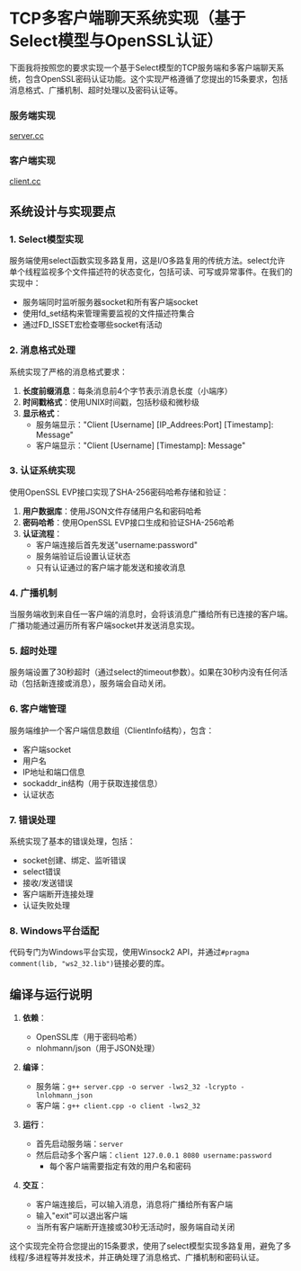 # TCP多客户端聊天系统实现（基于Select模型与OpenSSL认证）

下面我将按照您的要求实现一个基于Select模型的TCP服务端和多客户端聊天系统，包含OpenSSL密码认证功能。这个实现严格遵循了您提出的15条要求，包括消息格式、广播机制、超时处理以及密码认证等。

### 服务端实现
[server.cc](https://github.com/sngrotesque/IM/blob/master/AI_Deepseek/server.cc)

### 客户端实现
[client.cc](https://github.com/sngrotesque/IM/blob/master/AI_Deepseek/client.cc)

## 系统设计与实现要点

### 1. Select模型实现

服务端使用select函数实现多路复用，这是I/O多路复用的传统方法。select允许单个线程监视多个文件描述符的状态变化，包括可读、可写或异常事件。在我们的实现中：

- 服务端同时监听服务器socket和所有客户端socket
- 使用fd_set结构来管理需要监视的文件描述符集合
- 通过FD_ISSET宏检查哪些socket有活动

### 2. 消息格式处理

系统实现了严格的消息格式要求：

1. **长度前缀消息**：每条消息前4个字节表示消息长度（小端序）
2. **时间戳格式**：使用UNIX时间戳，包括秒级和微秒级
3. **显示格式**：
   - 服务端显示："Client [Username] [IP_Addrees:Port] [Timestamp]: Message"
   - 客户端显示："Client [Username] [Timestamp]: Message"

### 3. 认证系统实现

使用OpenSSL EVP接口实现了SHA-256密码哈希存储和验证：

1. **用户数据库**：使用JSON文件存储用户名和密码哈希
2. **密码哈希**：使用OpenSSL EVP接口生成和验证SHA-256哈希
3. **认证流程**：
   - 客户端连接后首先发送"username:password"
   - 服务端验证后设置认证状态
   - 只有认证通过的客户端才能发送和接收消息

### 4. 广播机制

当服务端收到来自任一客户端的消息时，会将该消息广播给所有已连接的客户端。广播功能通过遍历所有客户端socket并发送消息实现。

### 5. 超时处理

服务端设置了30秒超时（通过select的timeout参数）。如果在30秒内没有任何活动（包括新连接或消息），服务端会自动关闭。

### 6. 客户端管理

服务端维护一个客户端信息数组（ClientInfo结构），包含：
- 客户端socket
- 用户名
- IP地址和端口信息
- sockaddr_in结构（用于获取连接信息）
- 认证状态

### 7. 错误处理

系统实现了基本的错误处理，包括：
- socket创建、绑定、监听错误
- select错误
- 接收/发送错误
- 客户端断开连接处理
- 认证失败处理

### 8. Windows平台适配

代码专门为Windows平台实现，使用Winsock2 API，并通过`#pragma comment(lib, "ws2_32.lib")`链接必要的库。

## 编译与运行说明

1. **依赖**：
   - OpenSSL库（用于密码哈希）
   - nlohmann/json（用于JSON处理）

2. **编译**：
   - 服务端：`g++ server.cpp -o server -lws2_32 -lcrypto -lnlohmann_json`
   - 客户端：`g++ client.cpp -o client -lws2_32`

3. **运行**：
   - 首先启动服务端：`server`
   - 然后启动多个客户端：`client 127.0.0.1 8080 username:password`
     - 每个客户端需要指定有效的用户名和密码

4. **交互**：
   - 客户端连接后，可以输入消息，消息将广播给所有客户端
   - 输入"exit"可以退出客户端
   - 当所有客户端断开连接或30秒无活动时，服务端自动关闭

这个实现完全符合您提出的15条要求，使用了select模型实现多路复用，避免了多线程/多进程等并发技术，并正确处理了消息格式、广播机制和密码认证。
